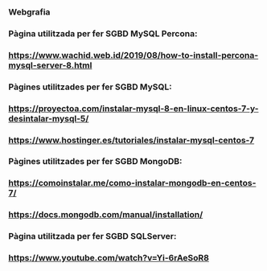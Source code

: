 ### Webgrafia

### Pàgina utilitzada per fer SGBD MySQL Percona:
### https://www.wachid.web.id/2019/08/how-to-install-percona-mysql-server-8.html

### Pàgines utilitzades per fer SGBD MySQL:
### https://proyectoa.com/instalar-mysql-8-en-linux-centos-7-y-desintalar-mysql-5/
### https://www.hostinger.es/tutoriales/instalar-mysql-centos-7

### Pàgines utilitzades per fer SGBD MongoDB:
### https://comoinstalar.me/como-instalar-mongodb-en-centos-7/
### https://docs.mongodb.com/manual/installation/

### Pàgina utilitzada per fer SGBD SQLServer:
### https://www.youtube.com/watch?v=Yi-6rAeSoR8

